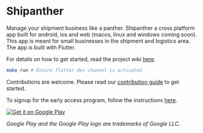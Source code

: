 # Shipanther

Manage your shipment business like a panther. Shipanther a cross platform app built for android, ios and web (macos, linux and windows coming soon). This app is meant for small businesses in the shipment and logistics area. The app is built with Flutter.

For details on how to get started, read the project wiki [here](https://github.com/bigpanther/shipanther/wiki).

```bash
make run # Ensure flutter dev channel is activated
```

Contributions are welcome. Please read our [contribution guide](./github/CONTRIBUTING.md) to get started.

To signup for the early access program, follow the instructions [here](https://github.com/bigpanther/shipanther/wiki/Mobile-devices-beta-program-enrollment).

[![Get it on Google Play](https://play.google.com/intl/en_us/badges/static/images/badges/en_badge_web_generic.png)](https://play.google.com/store/apps/details?id=ca.bigpanther.shipanthertest&pcampaignid=github) 


*Google Play and the Google Play logo are trademarks of Google LLC.*
